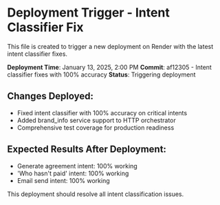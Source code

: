 # Deployment Trigger - Intent Classifier Fix

This file is created to trigger a new deployment on Render with the latest intent classifier fixes.

**Deployment Time**: January 13, 2025, 2:00 PM
**Commit**: af12305 - Intent classifier fixes with 100% accuracy
**Status**: Triggering deployment

## Changes Deployed:
- Fixed intent classifier with 100% accuracy on critical intents
- Added brand_info service support to HTTP orchestrator
- Comprehensive test coverage for production readiness

## Expected Results After Deployment:
- Generate agreement intent: 100% working
- 'Who hasn't paid' intent: 100% working  
- Email send intent: 100% working

This deployment should resolve all intent classification issues.
